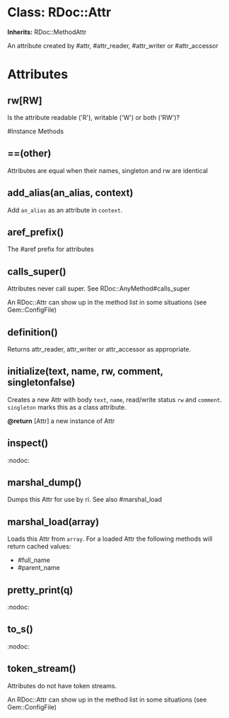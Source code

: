 # Class: RDoc::Attr
**Inherits:** RDoc::MethodAttr
    

An attribute created by #attr, #attr_reader, #attr_writer or #attr_accessor


# Attributes
## rw[RW] [](#attribute-i-rw)
Is the attribute readable ('R'), writable ('W') or both ('RW')?


#Instance Methods
## ==(other) [](#method-i-==)
Attributes are equal when their names, singleton and rw are identical

## add_alias(an_alias, context) [](#method-i-add_alias)
Add `an_alias` as an attribute in `context`.

## aref_prefix() [](#method-i-aref_prefix)
The #aref prefix for attributes

## calls_super() [](#method-i-calls_super)
Attributes never call super.  See RDoc::AnyMethod#calls_super

An RDoc::Attr can show up in the method list in some situations (see
Gem::ConfigFile)

## definition() [](#method-i-definition)
Returns attr_reader, attr_writer or attr_accessor as appropriate.

## initialize(text, name, rw, comment, singletonfalse) [](#method-i-initialize)
Creates a new Attr with body `text`, `name`, read/write status `rw` and
`comment`.  `singleton` marks this as a class attribute.

**@return** [Attr] a new instance of Attr

## inspect() [](#method-i-inspect)
:nodoc:

## marshal_dump() [](#method-i-marshal_dump)
Dumps this Attr for use by ri.  See also #marshal_load

## marshal_load(array) [](#method-i-marshal_load)
Loads this Attr from `array`.  For a loaded Attr the following methods will
return cached values:

*   #full_name
*   #parent_name

## pretty_print(q) [](#method-i-pretty_print)
:nodoc:

## to_s() [](#method-i-to_s)
:nodoc:

## token_stream() [](#method-i-token_stream)
Attributes do not have token streams.

An RDoc::Attr can show up in the method list in some situations (see
Gem::ConfigFile)

